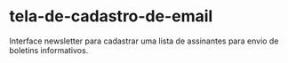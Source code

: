 # tela-de-cadastro-de-email
 Interface newsletter para cadastrar uma lista de assinantes para envio de boletins informativos.
